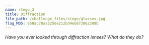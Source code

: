 ```yaml
---
name: stego_3
title: Diffraction
file_path: /challenge_files/stego/glasses.jpg
flag_MD5: 958ac78aa3250e212bd4eb873862308b
---
```

*Have you ever looked through diffraction lenses? What do they do?*